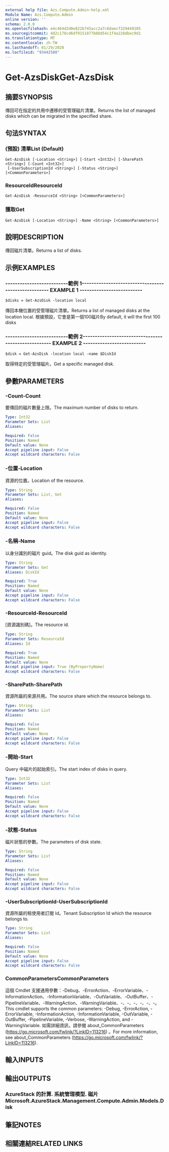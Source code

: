 ```yaml
---
external help file: Azs.Compute.Admin-help.xml
Module Name: Azs.Compute.Admin
online version: ''
schema: 2.0.0
ms.openlocfilehash: e4c464d2d0e822b745acc2a7c6daecf329449105
ms.sourcegitcommit: 4d2c178cd6df9151877b08d54c1f4a228dbec9d1
ms.translationtype: MT
ms.contentlocale: zh-TW
ms.lasthandoff: 01/29/2020
ms.locfileid: "93442588"
---
```

# <span data-ttu-id="78553-101">Get-AzsDisk</span><span class="sxs-lookup"><span data-stu-id="78553-101">Get-AzsDisk</span></span>

## <span data-ttu-id="78553-102">摘要</span><span class="sxs-lookup"><span data-stu-id="78553-102">SYNOPSIS</span></span>
<span data-ttu-id="78553-103">傳回可在指定的共用中遷移的受管理磁片清單。</span><span class="sxs-lookup"><span data-stu-id="78553-103">Returns the list of managed disks which can be migrated in the specified share.</span></span>

## <span data-ttu-id="78553-104">句法</span><span class="sxs-lookup"><span data-stu-id="78553-104">SYNTAX</span></span>

### <span data-ttu-id="78553-105"> (預設) 清單</span><span class="sxs-lookup"><span data-stu-id="78553-105">List (Default)</span></span>
```
Get-AzsDisk [-Location <String>] [-Start <Int32>] [-SharePath <String>] [-Count <Int32>]
 [-UserSubscriptionId <String>] [-Status <String>] [<CommonParameters>]
```

### <span data-ttu-id="78553-106">ResourceId</span><span class="sxs-lookup"><span data-stu-id="78553-106">ResourceId</span></span>
```
Get-AzsDisk -ResourceId <String> [<CommonParameters>]
```

### <span data-ttu-id="78553-107">獲取</span><span class="sxs-lookup"><span data-stu-id="78553-107">Get</span></span>
```
Get-AzsDisk [-Location <String>] -Name <String> [<CommonParameters>]
```

## <span data-ttu-id="78553-108">說明</span><span class="sxs-lookup"><span data-stu-id="78553-108">DESCRIPTION</span></span>
<span data-ttu-id="78553-109">傳回磁片清單。</span><span class="sxs-lookup"><span data-stu-id="78553-109">Returns a list of disks.</span></span>

## <span data-ttu-id="78553-110">示例</span><span class="sxs-lookup"><span data-stu-id="78553-110">EXAMPLES</span></span>

### <span data-ttu-id="78553-111">--------------------------範例 1--------------------------</span><span class="sxs-lookup"><span data-stu-id="78553-111">-------------------------- EXAMPLE 1 --------------------------</span></span>
```
$disks = Get-AzsDisk -location local
```

<span data-ttu-id="78553-112">傳回本機位置的受管理磁片清單。</span><span class="sxs-lookup"><span data-stu-id="78553-112">Returns a list of managed disks at the location local.</span></span>
<span data-ttu-id="78553-113">根據預設，它會是第一個100磁片</span><span class="sxs-lookup"><span data-stu-id="78553-113">By default, it will the first 100 disks</span></span>

### <span data-ttu-id="78553-114">--------------------------範例 2--------------------------</span><span class="sxs-lookup"><span data-stu-id="78553-114">-------------------------- EXAMPLE 2 --------------------------</span></span>
```
$disk = Get-AzsDisk -location local -name $DiskId
```

<span data-ttu-id="78553-115">取得特定的受管理磁片。</span><span class="sxs-lookup"><span data-stu-id="78553-115">Get a specific managed disk.</span></span>

## <span data-ttu-id="78553-116">參數</span><span class="sxs-lookup"><span data-stu-id="78553-116">PARAMETERS</span></span>

### <span data-ttu-id="78553-117">-Count</span><span class="sxs-lookup"><span data-stu-id="78553-117">-Count</span></span>
<span data-ttu-id="78553-118">要傳回的磁片數量上限。</span><span class="sxs-lookup"><span data-stu-id="78553-118">The maximum number of disks to return.</span></span>

```yaml
Type: Int32
Parameter Sets: List
Aliases: 

Required: False
Position: Named
Default value: None
Accept pipeline input: False
Accept wildcard characters: False
```

### <span data-ttu-id="78553-119">-位置</span><span class="sxs-lookup"><span data-stu-id="78553-119">-Location</span></span>
<span data-ttu-id="78553-120">資源的位置。</span><span class="sxs-lookup"><span data-stu-id="78553-120">Location of the resource.</span></span>

```yaml
Type: String
Parameter Sets: List, Get
Aliases: 

Required: False
Position: Named
Default value: None
Accept pipeline input: False
Accept wildcard characters: False
```

### <span data-ttu-id="78553-121">-名稱</span><span class="sxs-lookup"><span data-stu-id="78553-121">-Name</span></span>
<span data-ttu-id="78553-122">以身分識別的磁片 guid。</span><span class="sxs-lookup"><span data-stu-id="78553-122">The disk guid as identity.</span></span>

```yaml
Type: String
Parameter Sets: Get
Aliases: DiskId

Required: True
Position: Named
Default value: None
Accept pipeline input: False
Accept wildcard characters: False
```

### <span data-ttu-id="78553-123">-ResourceId</span><span class="sxs-lookup"><span data-stu-id="78553-123">-ResourceId</span></span>
<span data-ttu-id="78553-124">[資源識別碼]。</span><span class="sxs-lookup"><span data-stu-id="78553-124">The resource id.</span></span>

```yaml
Type: String
Parameter Sets: ResourceId
Aliases: Id

Required: True
Position: Named
Default value: None
Accept pipeline input: True (ByPropertyName)
Accept wildcard characters: False
```

### <span data-ttu-id="78553-125">-SharePath</span><span class="sxs-lookup"><span data-stu-id="78553-125">-SharePath</span></span>
<span data-ttu-id="78553-126">資源所屬的來源共用。</span><span class="sxs-lookup"><span data-stu-id="78553-126">The source share which the resource belongs to.</span></span>

```yaml
Type: String
Parameter Sets: List
Aliases: 

Required: False
Position: Named
Default value: None
Accept pipeline input: False
Accept wildcard characters: False
```

### <span data-ttu-id="78553-127">-開始</span><span class="sxs-lookup"><span data-stu-id="78553-127">-Start</span></span>
<span data-ttu-id="78553-128">Query 中磁片的起始索引。</span><span class="sxs-lookup"><span data-stu-id="78553-128">The start index of disks in query.</span></span>

```yaml
Type: Int32
Parameter Sets: List
Aliases: 

Required: False
Position: Named
Default value: None
Accept pipeline input: False
Accept wildcard characters: False
```

### <span data-ttu-id="78553-129">-狀態</span><span class="sxs-lookup"><span data-stu-id="78553-129">-Status</span></span>
<span data-ttu-id="78553-130">磁片狀態的參數。</span><span class="sxs-lookup"><span data-stu-id="78553-130">The parameters of disk state.</span></span>

```yaml
Type: String
Parameter Sets: List
Aliases: 

Required: False
Position: Named
Default value: None
Accept pipeline input: False
Accept wildcard characters: False
```

### <span data-ttu-id="78553-131">-UserSubscriptionId</span><span class="sxs-lookup"><span data-stu-id="78553-131">-UserSubscriptionId</span></span>
<span data-ttu-id="78553-132">資源所屬的租使用者訂閱 Id。</span><span class="sxs-lookup"><span data-stu-id="78553-132">Tenant Subscription Id which the resource belongs to.</span></span>

```yaml
Type: String
Parameter Sets: List
Aliases: 

Required: False
Position: Named
Default value: None
Accept pipeline input: False
Accept wildcard characters: False
```

### <span data-ttu-id="78553-133">CommonParameters</span><span class="sxs-lookup"><span data-stu-id="78553-133">CommonParameters</span></span>
<span data-ttu-id="78553-134">這個 Cmdlet 支援通用參數：-Debug、-ErrorAction、-ErrorVariable、-InformationAction、-InformationVariable、-OutVariable、-OutBuffer、-PipelineVariable、-WarningAction、-WarningVariable、-、-、-、-、-、-。</span><span class="sxs-lookup"><span data-stu-id="78553-134">This cmdlet supports the common parameters: -Debug, -ErrorAction, -ErrorVariable, -InformationAction, -InformationVariable, -OutVariable, -OutBuffer, -PipelineVariable, -Verbose, -WarningAction, and -WarningVariable.</span></span> <span data-ttu-id="78553-135">如需詳細資訊，請參閱 about_CommonParameters (https://go.microsoft.com/fwlink/?LinkID=113216) 。</span><span class="sxs-lookup"><span data-stu-id="78553-135">For more information, see about_CommonParameters (https://go.microsoft.com/fwlink/?LinkID=113216).</span></span>

## <span data-ttu-id="78553-136">輸入</span><span class="sxs-lookup"><span data-stu-id="78553-136">INPUTS</span></span>

## <span data-ttu-id="78553-137">輸出</span><span class="sxs-lookup"><span data-stu-id="78553-137">OUTPUTS</span></span>

### <span data-ttu-id="78553-138">AzureStack 的計算. 系統管理模型. 磁片</span><span class="sxs-lookup"><span data-stu-id="78553-138">Microsoft.AzureStack.Management.Compute.Admin.Models.Disk</span></span>

## <span data-ttu-id="78553-139">筆記</span><span class="sxs-lookup"><span data-stu-id="78553-139">NOTES</span></span>

## <span data-ttu-id="78553-140">相關連結</span><span class="sxs-lookup"><span data-stu-id="78553-140">RELATED LINKS</span></span>

